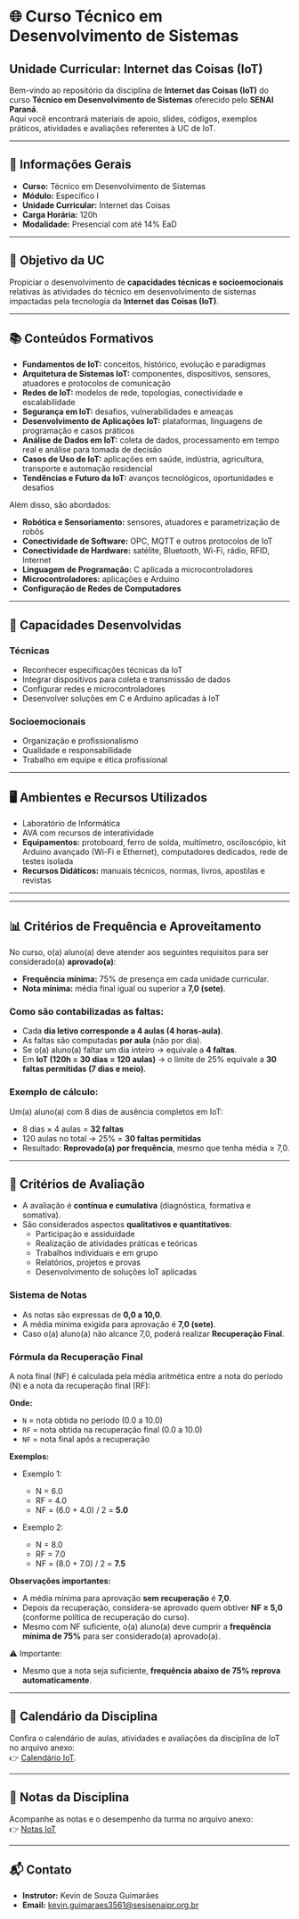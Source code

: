 # 🌐 Curso Técnico em Desenvolvimento de Sistemas  
## Unidade Curricular: Internet das Coisas (IoT)  

Bem-vindo ao repositório da disciplina de **Internet das Coisas (IoT)** do curso **Técnico em Desenvolvimento de Sistemas** oferecido pelo **SENAI Paraná**.  
Aqui você encontrará materiais de apoio, slides, códigos, exemplos práticos, atividades e avaliações referentes à UC de IoT.  

---

## 📌 Informações Gerais

- **Curso:** Técnico em Desenvolvimento de Sistemas  
- **Módulo:** Específico I  
- **Unidade Curricular:** Internet das Coisas  
- **Carga Horária:** 120h  
- **Modalidade:** Presencial com até 14% EaD  

---

## 🎯 Objetivo da UC

Propiciar o desenvolvimento de **capacidades técnicas e socioemocionais** relativas às atividades do técnico em desenvolvimento de sistemas impactadas pela tecnologia da **Internet das Coisas (IoT)**.  

---

## 📚 Conteúdos Formativos

- **Fundamentos de IoT:** conceitos, histórico, evolução e paradigmas  
- **Arquitetura de Sistemas IoT:** componentes, dispositivos, sensores, atuadores e protocolos de comunicação  
- **Redes de IoT:** modelos de rede, topologias, conectividade e escalabilidade  
- **Segurança em IoT:** desafios, vulnerabilidades e ameaças  
- **Desenvolvimento de Aplicações IoT:** plataformas, linguagens de programação e casos práticos  
- **Análise de Dados em IoT:** coleta de dados, processamento em tempo real e análise para tomada de decisão  
- **Casos de Uso de IoT:** aplicações em saúde, indústria, agricultura, transporte e automação residencial  
- **Tendências e Futuro da IoT:** avanços tecnológicos, oportunidades e desafios  

Além disso, são abordados:  
- **Robótica e Sensoriamento:** sensores, atuadores e parametrização de robôs  
- **Conectividade de Software:** OPC, MQTT e outros protocolos de IoT  
- **Conectividade de Hardware:** satélite, Bluetooth, Wi-Fi, rádio, RFID, Internet  
- **Linguagem de Programação:** C aplicada a microcontroladores  
- **Microcontroladores:** aplicações e Arduino  
- **Configuração de Redes de Computadores**  

---

## 🤝 Capacidades Desenvolvidas

### Técnicas
- Reconhecer especificações técnicas da IoT  
- Integrar dispositivos para coleta e transmissão de dados  
- Configurar redes e microcontroladores  
- Desenvolver soluções em C e Arduino aplicadas à IoT  

### Socioemocionais
- Organização e profissionalismo  
- Qualidade e responsabilidade  
- Trabalho em equipe e ética profissional  

---

## 🖥️ Ambientes e Recursos Utilizados

- Laboratório de Informática  
- AVA com recursos de interatividade  
- **Equipamentos:** protoboard, ferro de solda, multímetro, osciloscópio, kit Arduino avançado (Wi-Fi e Ethernet), computadores dedicados, rede de testes isolada  
- **Recursos Didáticos:** manuais técnicos, normas, livros, apostilas e revistas  

---
<!--
## 📂 Estrutura do Repositório

```
/IoT
│
├── aulas
│   ├── slides
│   ├── resumos
│   └── exemplos
│
├── praticas
│   ├── sensores
│   ├── atuadores
│   ├── conectividade
│   └── microcontroladores
│
├── atividades
│   ├── listas
│   ├── trabalhos
│   └── projetos
│
└── avaliacao
    ├── provas
    └── recuperacao
```
-->
---

## 📊 Critérios de Frequência e Aproveitamento

No curso, o(a) aluno(a) deve atender aos seguintes requisitos para ser considerado(a) **aprovado(a)**:  

- **Frequência mínima:** 75% de presença em cada unidade curricular.  
- **Nota mínima:** média final igual ou superior a **7,0 (sete)**.  

### Como são contabilizadas as faltas:
- Cada **dia letivo corresponde a 4 aulas (4 horas-aula)**.  
- As faltas são computadas **por aula** (não por dia).  
- Se o(a) aluno(a) faltar um dia inteiro → equivale a **4 faltas**.  
- Em **IoT (120h = 30 dias = 120 aulas)** → o limite de 25% equivale a **30 faltas permitidas (7 dias e meio)**.  

### Exemplo de cálculo:
Um(a) aluno(a) com 8 dias de ausência completos em IoT:  
- 8 dias × 4 aulas = **32 faltas**  
- 120 aulas no total → 25% = **30 faltas permitidas**  
- Resultado: **Reprovado(a) por frequência**, mesmo que tenha média ≥ 7,0.  

---

## 📝 Critérios de Avaliação

- A avaliação é **contínua e cumulativa** (diagnóstica, formativa e somativa).  
- São considerados aspectos **qualitativos e quantitativos**:  
  - Participação e assiduidade  
  - Realização de atividades práticas e teóricas  
  - Trabalhos individuais e em grupo  
  - Relatórios, projetos e provas  
  - Desenvolvimento de soluções IoT aplicadas  

### Sistema de Notas
- As notas são expressas de **0,0 a 10,0**.  
- A média mínima exigida para aprovação é **7,0 (sete)**.  
- Caso o(a) aluno(a) não alcance 7,0, poderá realizar **Recuperação Final**.  

### Fórmula da Recuperação Final

A nota final (NF) é calculada pela média aritmética entre a nota do período (N) e a nota da recuperação final (RF):

**Onde:**
- `N` = nota obtida no período (0.0 a 10.0)  
- `RF` = nota obtida na recuperação final (0.0 a 10.0)  
- `NF` = nota final após a recuperação

**Exemplos:**
- Exemplo 1:
  - N = 6.0
  - RF = 4.0
  - NF = (6.0 + 4.0) / 2 = **5.0**

- Exemplo 2:
  - N = 8.0
  - RF = 7.0
  - NF = (8.0 + 7.0) / 2 = **7.5**

**Observações importantes:**
- A média mínima para aprovação **sem recuperação** é **7,0**.
- Depois da recuperação, considera-se aprovado quem obtiver **NF ≥ 5,0** (conforme política de recuperação do curso).
- Mesmo com NF suficiente, o(a) aluno(a) deve cumprir a **frequência mínima de 75%** para ser considerado(a) aprovado(a).


⚠️ Importante:  
- Mesmo que a nota seja suficiente, **frequência abaixo de 75% reprova automaticamente**.  

---

## 📅 Calendário da Disciplina

Confira o calendário de aulas, atividades e avaliações da disciplina de IoT no arquivo anexo:  
👉 [Calendário IoT](https://github.com/KevinSGuimaraes/TecnicoEmDesenvolvimentoDeSistemas/blob/main/InternetDasCoisas/Imagens/Calend%C3%A1rio.pdf).

---

## 📝 Notas da Disciplina

Acompanhe as notas e o desempenho da turma no arquivo anexo:  
👉 [Notas IoT](Imagens/Notas.png)

<!-- Exemplo de imagem -->
<!-- ![Notas IoT](Imagens/NotasIoT.png) -->  

---

## 📬 Contato

- **Instrutor:** Kevin de Souza Guimarães  
- **Email:** kevin.guimaraes3561@sesisenaipr.org.br  
